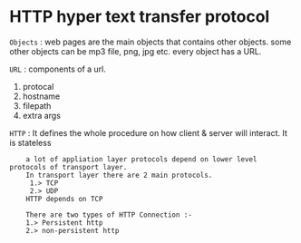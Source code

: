 # HTTP hyper text transfer protocol

`Objects` : web pages are the main objects that contains other objects.
some other objects can be mp3 file, png, jpg etc.
every object has a URL.

`URL` : components of a url.

1. protocal
2. hostname
3. filepath
4. extra args

`HTTP` : It defines the whole procedure on how client & server will interact. It is stateless

        a lot of appliation layer protocols depend on lower level protocols of transport layer.
        In transport layer there are 2 main protocols.
         1.> TCP
         2.> UDP
        HTTP depends on TCP

        There are two types of HTTP Connection :-
        1.> Persistent http
        2.> non-persistent http
